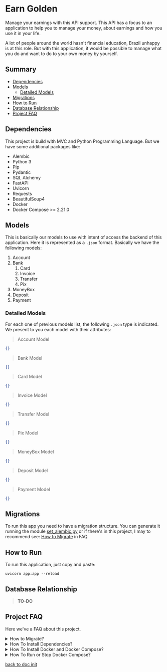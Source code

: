 # Earn Golden
Manage your earnings with this API support. This API has a focus to an application to help you to manage
your money, about earnings and how you use it in your life.

A lot of people around the world hasn't financial education, Brazil unhappy is at this role. But with
this application, it would be possible to manage what you do and want to do to your own money by
yourself.

## Summary
- [Dependencies](#dependencies)
- [Models](#models)
  - [Detailed Models](#detailed-models)
- [Migrations](#migrations)
- [How to Run](#how-to-run)
- [Database Relationship](#database-relationship)
- [Project FAQ](#project-faq)

## Dependencies
This project is build with MVC and Python Programming Language. But we have some additional packages like:

- Alembic
- Python 3
- Pip
- Pydantic
- SQL Alchemy
- FastAPI
- Uvicorn
- Requests
- BeautifulSoup4
- Docker
- Docker Compose >= 2.21.0

## Models
This is basically our models to use with intent of access the backend of this application. Here it
is represented as a `.json` format. Basically we have the following models:

1. Account
2. Bank
   1. Card
   2. Invoice
   3. Transfer
   4. Pix
3. MoneyBox
4. Deposit
5. Payment

### Detailed Models
For each one of previous models list, the following `.json` type is indicated. We present to you
each model with their attributes:
> Account Model
```json
{}
```
> Bank Model
```json
{}
```
> Card Model
```json
{}
```
> Invoice Model
```json
{}
```
> Transfer Model
```json
{}
```
> Pix Model
```json
{}
```
> MoneyBox Model
```json
{}
```
> Deposit Model
```json
{}
```
> Payment Model
```json
{}
```

## Migrations
To run this app you need to have a migration structure. You can generate
it running the module [set_alembic.py](set_alembic.py) or if there's
in this project, I may to recommend see: [How to Migrate](#how-to-migrate)
in FAQ.

## How to Run
To run this application, just copy and paste:
```commandline
uvicorn app:app --reload
```

## Database Relationship
> **TO-DO**

## Project FAQ
Here we've a FAQ about this project.

<details id="how-to-migrate">
    <summary>
        How to Migrate?
    </summary>
    <ul>
        <caption>Creating A Migration:</caption>
        <li><code>alembic revision --autogenerate "migration_phrase"</code></li>
        <caption>Running a Migration:</caption>
        <li><code>alembic upgrade head</code></li>
        <caption>You can swap to a version:</caption>
        <li><code>alembic upgrade 73d4b45005c5</code></li>
    </ul>
</details>

<details id="install-dependencies">
    <summary>
        How To Install Dependencies?
    </summary>
    <ul>
        <li>Generate a venv python, so:</li>
        <li><code>pip install -r requirements.txt</code></li>
    </ul>
</details>

<details>
    <summary>How To Install Docker and Docker Compose?</summary>
    <caption>Linux OS</caption>
    <li><code>sudo curl -L "https://github.com/docker/compose/releases/download/3.1/docker-compose-$(uname -s)-$(uname -m)" -o /usr/local/bin/docker-compose</code></li>
    <li><code>sudo chmod +x /usr/local/bin/docker-compose</code></li>
    <li><code>sudo usermod -aG docker $USER</code></li>
</details>

<details>
    <summary>How To Run or Stop Docker Compose?</summary>
    <caption>To Run Docker:</caption>
    <li><code>docker-compose up -d</code></li>
    <caption>To Stop Docker:</caption>
    <li><code>docker-compose down</code></li>
</details>

[back to doc init](#earn-golden)
